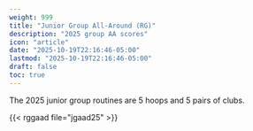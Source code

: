 ```yaml
---
weight: 999
title: "Junior Group All-Around (RG)"
description: "2025 group AA scores"
icon: "article"
date: "2025-10-19T22:16:46-05:00"
lastmod: "2025-10-19T22:16:46-05:00"
draft: false
toc: true
---
```


The 2025 junior group routines are 5 hoops and 5 pairs of clubs.

{{< rggaad file="jgaad25" >}}